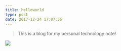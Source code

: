 ```yaml
---
title: helloworld
type: post
date: 2017-12-24 17:07:56
---
```


> This is a blog for my personal technology note!

![](http://hellowood.oss-cn-beijing.aliyuncs.com/blog/background.jpeg)
